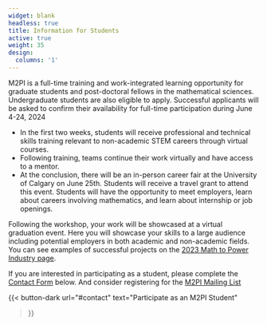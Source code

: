 ```yaml
---
widget: blank
headless: true
title: Information for Students
active: true
weight: 35
design:
  columns: '1'
---
```

M2PI is a full-time training and work-integrated learning opportunity for
graduate students and post-doctoral fellows in the mathematical sciences.
Undergraduate students are also eligible to apply. Successful applicants will be
asked to confirm their availability for full-time participation during June
4-24, 2024

  * In the first two weeks, students will receive professional and technical
    skills training relevant to non-academic STEM careers through virtual
    courses.
  * Following training, teams continue their work virtually and have access to a
    mentor.
  * At the conclusion, there will be an in-person career fair at the University
    of Calgary on June 25th. Students will receive a travel grant to attend this
    event. Students will have the opportunity to meet employers, learn about
    careers involving mathematics, and learn about internship or job openings.

Following the workshop, your work will be showcased at a virtual graduation
event. Here you will showcase your skills to a large audience including
potential employers in both academic and non-academic fields. You can see
examples of successful projects on the [2023 Math to Power Industry
page](/2023).

If you are interested in participating as a student, please complete the
[Contact Form](#contact) below. And consider registering for the [M2PI Mailing
List](http://eepurl.com/hF9Wnf)

{{< button-dark
  url="#contact"
  text="Participate as an M2PI Student"
>}}
